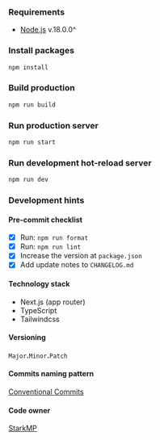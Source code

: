 ### Requirements

- [Node.js](https://nodejs.org) v.18.0.0^

### Install packages

```sh
npm install
```

### Build production

```sh
npm run build
```

### Run production server

```sh
npm run start
```

### Run development hot-reload server

```sh
npm run dev
```

### Development hints

#### Pre-commit checklist

- [x] Run: `npm run format`
- [x] Run: `npm run lint`
- [x] Increase the version at `package.json`
- [x] Add update notes to `CHANGELOG.md`

#### Technology stack

- Next.js (app router)
- TypeScript
- Tailwindcss

#### Versioning

`Major`**.**`Minor`**.**`Patch`

#### Commits naming pattern

[Conventional Commits](https://www.conventionalcommits.org/en/v1.0.0/)

#### Code owner

[StarkMP](https://github.com/StarkMP)